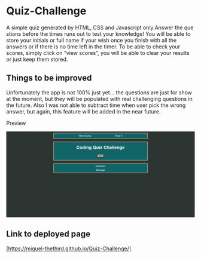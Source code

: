 # Quiz-Challenge

A simple quiz generated by HTML, CSS and Javascript only.Answer the questions before the times runs out to test your knowledge! You will be able to store your initials or full name if your wish once you finish with all the answers or if there is no time left in the timer.
To be able to check your scores, simply click on “view scores”, you will be able to clear your results or just keep them stored. 

## Things to be improved 

Unfortunately the app is not 100% just yet... the questions are just for show at the moment, but they will be populated with real challenging questions in the future. Also I was not able to subtract time when user pick the wrong answer, but again, this feature will be added in the near future. 


Preview

![Quiz challenge page](./assets/screenshot.png)
 
## Link to deployed page

[https://miguel-thethird.github.io/Quiz-Challenge/] 

<!-- ### ASCII character table

![ASCII table](./assets/images/ASCII-table.png) -->